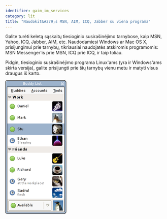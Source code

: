 ```yaml
---
identifier: gaim_im_services
category: lit
title: "Naudokit&#279;s MSN, AIM, ICQ, Jabber su viena programa"
---
```


Galite tur&#279;ti kelet&#261; s&#261;skait&#371; tiesioginio susira&#353;in&#279;jimo tarnybose, kaip MSN, Yahoo, ICQ, Jabber, AIM, etc. Naudodamiesi Windows ar Mac OS X, prisijungimui prie tarnyb&#371;, tikriausiai naudojat&#279;s atskiromis programomis: MSN Messenger'is prie MSN, ICQ prie ICQ, ir taip toliau.

Pidgin, tiesioginio susira&#353;in&#279;jimo programa Linux'ams (yra 
ir Windows'ams skirta versija), galite prisijungti prie &#353;i&#371; 
tarnyb&#371; vienu metu ir matyti visus draugus i&#353; karto.

<img src="/img/gaim_im_services.png" />

  
